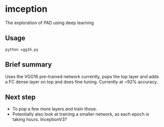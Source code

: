 # imception
The exploration of PAD using deep learning

## Usage
```
python vgg16.py
```

## Brief summary
Uses the VGG16 pre-trained network currently, pops the top layer and adds a FC dense layer on top and does fine tuning. Currently at ~92% accuracy. 

## Next step 
- To pop a few more layers and train those. 
- Potentially also look at training a smaller network, as each epoch is taking hours. InceptionV3?
